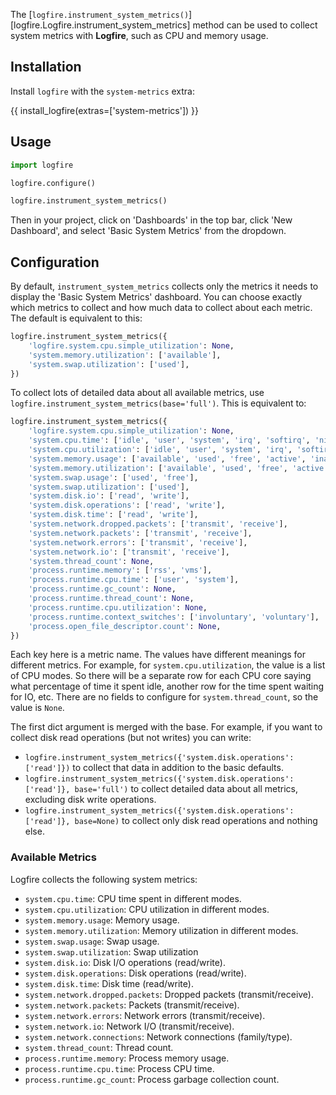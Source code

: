 The [`logfire.instrument_system_metrics()`][logfire.Logfire.instrument_system_metrics] method can be used to collect system metrics with **Logfire**, such as CPU and memory usage.

## Installation

Install `logfire` with the `system-metrics` extra:

{{ install_logfire(extras=['system-metrics']) }}

## Usage

```py
import logfire

logfire.configure()

logfire.instrument_system_metrics()
```

Then in your project, click on 'Dashboards' in the top bar, click 'New Dashboard', and select 'Basic System Metrics' from the dropdown.

## Configuration

By default, `instrument_system_metrics` collects only the metrics it needs to display the 'Basic System Metrics' dashboard. You can choose exactly which metrics to collect and how much data to collect about each metric. The default is equivalent to this:

```py
logfire.instrument_system_metrics({
    'logfire.system.cpu.simple_utilization': None,
    'system.memory.utilization': ['available'],
    'system.swap.utilization': ['used'],
})
```

To collect lots of detailed data about all available metrics, use `logfire.instrument_system_metrics(base='full')`. This is equivalent to:

```py
logfire.instrument_system_metrics({
    'logfire.system.cpu.simple_utilization': None,
    'system.cpu.time': ['idle', 'user', 'system', 'irq', 'softirq', 'nice', 'iowait', 'steal', 'interrupt', 'dpc'],
    'system.cpu.utilization': ['idle', 'user', 'system', 'irq', 'softirq', 'nice', 'iowait', 'steal', 'interrupt', 'dpc'],
    'system.memory.usage': ['available', 'used', 'free', 'active', 'inactive', 'buffers', 'cached', 'shared', 'wired', 'slab', 'total'],
    'system.memory.utilization': ['available', 'used', 'free', 'active', 'inactive', 'buffers', 'cached', 'shared', 'wired', 'slab'],
    'system.swap.usage': ['used', 'free'],
    'system.swap.utilization': ['used'],
    'system.disk.io': ['read', 'write'],
    'system.disk.operations': ['read', 'write'],
    'system.disk.time': ['read', 'write'],
    'system.network.dropped.packets': ['transmit', 'receive'],
    'system.network.packets': ['transmit', 'receive'],
    'system.network.errors': ['transmit', 'receive'],
    'system.network.io': ['transmit', 'receive'],
    'system.thread_count': None,
    'process.runtime.memory': ['rss', 'vms'],
    'process.runtime.cpu.time': ['user', 'system'],
    'process.runtime.gc_count': None,
    'process.runtime.thread_count': None,
    'process.runtime.cpu.utilization': None,
    'process.runtime.context_switches': ['involuntary', 'voluntary'],
    'process.open_file_descriptor.count': None,
})
```

Each key here is a metric name. The values have different meanings for different metrics. For example, for `system.cpu.utilization`, the value is a list of CPU modes. So there will be a separate row for each CPU core saying what percentage of time it spent idle, another row for the time spent waiting for IO, etc. There are no fields to configure for `system.thread_count`, so the value is `None`.

The first dict argument is merged with the base. For example, if you want to collect disk read operations (but not writes) you can write:

- `logfire.instrument_system_metrics({'system.disk.operations': ['read']})` to collect that data in addition to the basic defaults.
- `logfire.instrument_system_metrics({'system.disk.operations': ['read']}, base='full')` to collect detailed data about all metrics, excluding disk write operations.
- `logfire.instrument_system_metrics({'system.disk.operations': ['read']}, base=None)` to collect only disk read operations and nothing else.

### Available Metrics

Logfire collects the following system metrics:

* `system.cpu.time`: CPU time spent in different modes.
* `system.cpu.utilization`: CPU utilization in different modes.
* `system.memory.usage`: Memory usage.
* `system.memory.utilization`: Memory utilization in different modes.
* `system.swap.usage`: Swap usage.
* `system.swap.utilization`: Swap utilization
* `system.disk.io`: Disk I/O operations (read/write).
* `system.disk.operations`: Disk operations (read/write).
* `system.disk.time`: Disk time (read/write).
* `system.network.dropped.packets`: Dropped packets (transmit/receive).
* `system.network.packets`: Packets (transmit/receive).
* `system.network.errors`: Network errors (transmit/receive).
* `system.network.io`: Network I/O (transmit/receive).
* `system.network.connections`: Network connections (family/type).
* `system.thread_count`: Thread count.
* `process.runtime.memory`: Process memory usage.
* `process.runtime.cpu.time`: Process CPU time.
* `process.runtime.gc_count`: Process garbage collection count.
